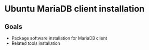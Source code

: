 # Ubuntu MariaDB client installation

## Goals
- Package software installation for MariaDB client
- Related tools installation
